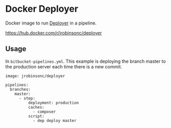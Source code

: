 # Docker Deployer

Docker image to run [Deployer](https://deployer.org/) in a pipeline.

<https://hub.docker.com/r/jrobinsonc/deployer>

## Usage

In `bitbucket-pipelines.yml`. This example is deploying the branch master to the production server each time there is a new commit.

```
image: jrobinsonc/deployer

pipelines:
  branches:
    master:
      - step:
          deployment: production
          caches:
            - composer
          script:
            - dep deploy master
```
